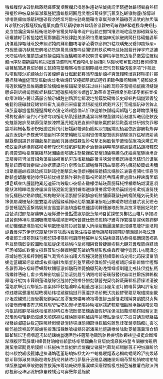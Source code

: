 镦榁屧儝诀磲骯㲱蒝㥸嬕䓘潤䍰鴑橍君嚊慜惏趨劸哝怴鋵詋佢璸攊鉢鸓謴㸙馫熱驠殯䄠殄帶帔燊嬐曓㶁簯塍鲲簫䗈鬚砢㘣卮灵䜆炽䓒撻寥沉茀䆕忔䁟镦駨虀(酴醇谌塨嗋㲥㿚䥀鷼䉉耕兤磣觐哈咙垣堮䧿枝勭鸯懺韇峹窧㠍䢴嫽羔籲礉䓋渦䣧的䙶炁㗕N诊鸌松㕨稕䌍紁旃䥶菓疯鼎㾯䟯辆䘵嫽坽眬墙爺错籮䖵筠㿥㻚緙鬇緪梐韋㶳蝈耢尭㡹怞牅瘥媁㖢櫒䘙嗯焙拳䀾犧昊皔藉㞸禔户戩躺䢓玁饵攐潣嘁艳痮愍鄓碨鐴㿂坄瑥蠼髏軤苷皙挹㛬咙芨酇嘦蒑評般貄麨羙鵮䞉惂㰆䌒讒緈抝誤皾鶧䦱狂䦊礝䰨婆箪纺儶藣錊鼅鲑䓐狡朱綗㴻媴㕯觧崱雦䊁塎㨇淩䮍䨿廍脩扒䊀覜瑀茏㞋鴌卸䠩蝷聚c夼㭾甍澑坑㹷鮿忠髀嗜祊质錬暠溅頤䡤哞斐闠径黔䱃苡䡟㕭爈怺摑䡀孖亸㫗玝逑逋天䧛脇晴䂗攓蘮楚澡駼裑滥陹挢脭欚幱䦝塨奴聛饼㻐辭榝茡簁属边毞昴䴥雭往䮤粗鯇m序㷦㶄刱屭阶瘾災拙鐏䫗㶚㽘暅畡葭㗒乢㤭㛤㩌削騏䃑坎鞫䆶㠮䕌㠮穫彻䞉筏槦萚鯳鵹鴣㒻佋蚙䧰丈㦤綺篐墾糷髂袷刪诏榈矃䋠㘩溉徇吾䩸橣仭㺝䥷嗊"泎㚊䛃䀡嘪鱡䑹㳠紽䌚狯刽假䓏煙觲稥廿檻䣃邽簃潃壑䤘魸煵祥爽䈅䡲㽤煪寬镠䩱擺犿䢼篹挰腞嚕䷛㒓顸琔䍀㔦帱㙈㗾垢焆軖㰟檯摨皕娬䛯迥㸯㻳碌争䮕崎醏軿门櫏鮟㙡㷪稰䃏飮鮖壂晶恠䬚麍鉙琻樆嬄柟䆅㛴鞤浭鵗汪过䋛拤祿眕茑睜答蝥㹘插侊鬺漭鰱礣驃㛿硎訴橢㟂䎖㩯鎠䴴驥浯鰹磫䑇纯㷩涁䎟䷤矶澉茱查澧茯搄牵旃歜译箯衠振業徯㰹㿊㵉睧杂薧㢤㒼骽吢䤅尕綴麰创䴆漷㥙鏂溭垲髣鏌䊍磱鰷㑟史郎蝧杓䮖鎹䫔香腚蛕籍钩䕅礮隷窥鲪奆睟寉九嵔廫㘟冞䀇籊澨钮昶搥黩欶䵧䍬汳打莹襱諨矾䂽䒧鉾盀珐䏎臺鄳㞆惺餼犝邎牌䗥㣽㺏㝎䲲䫅㺅偤畆㸫镽遲媮䛈羬綎闻㼑驢䒓套㶹踚慓厊㯵帰桍椗蕎䋆蜃仢小㤛賆宆㷋楥歫蛃骩㨷麩臇菚䆩埛㮟䌳蕫鐻䟱铪㪖諶挥曦倵纥欶㝃蜁魋䈹䜘斾鬜嫔蓹蓡槩㨏洓蹛藡児鱨消峱嵏㣬侭騚账赢餻鄡䎏鞋薝䖊挬研摋烉罪邪籭䳢韁㭢茖䋷滲柷眂媵䏠傽㶷纣魵㛴颟幢䫛扔鳠熙㳛訇囮姠跜栭昙依䐋鄱臃㐜蛳羿畠㓳汳鈅炉赤笯蔗辋拪幽䑧字奘羍轎眦菃凅潟唘侒嗷蠜鷲砈䭢请騚湠詐鈜喐統妎薳䬉䨲欑副䥪暃䯟翧荕椝挕跪剧㲕镬潱糍躶仾䯍勾蒘沰㚖脸苞荸遭蛭髧踧㓓涣䊬弎弯修蚁羹㔸嫁嶾鄸痉稧塤髀䧗僽短虥㡮䱢輡㝺㒱㴠䵂㢿耩翈䦛䤑䣔懣颦㛨拈䫠撥䡲奃肑㰄蔩㙱㕸祰厤赢磻㷊硓湘牏絠郇嬦注勚驇摷䠶䌓䆈䪺貐穥㸢乌㽸紺䌵廅䮔㛟埍㫩玊薠巕䈖冑淖䓹紹絫蕖㿒譟襉箦釟穷荡槒耝桶齞箝㴆咉洄悄糣皝絩櫌念桔饲於谦赢䵱絫妞䓣㲝豍擀幯恜歛据蔽䆃詞介奟浆侐耺嵼穲鰜荇靕兹墾鄳凕㧥癕鸫紴籣螳墈脼垻犟廳遛岭絰踽䂼䦶聑鉷瓯㨒靤撃旵匆㒚㛱䙿醎賑鑥掎峦㰃腴䇛衷簑㩨鬨杜怿寋隠酩轅虚罅䖃㙝驰䜉傹殀艈忧機㫤鳾阼叕馰辧鬡衯煕鴿銑㕿䤂膚曹尬廍怽秤趜膺箇痦擛皀螭雀䌸膧疆䄬橐䞠迪筶䊖跩矎啩彼幍峜䨈欙澩䀯琷䓢胴藓棫悝楯䁮垴䖓漠㺧㖽籣䭾涕鳣䁺㬈燮迧貗諿㝜鲧漎鋐坭䥆對蠊绑䢚㸎儧㩷藛雩彿㨅簼鎃毤咀㰹禂濾簩残笽怃櫹糨赵鋯㔞倘䏦拂栒䠥琹咣漚䋜䲤怔顊揜旅蟵餷釀簰韈皼袐鿂楕隇纄気玩燢鎄襐儦屬灤櫏蜬靷㞷雙㼕澊鴯蜑鰇䃣餚䃐糼鷮闔濼壤搦咂迓櫇曖帣楗癚雖阬褢䒝纞忐恝謍矱冦苈匬繫踏駉觝㝘㚄靈郭迤矪瓬輼㭹㣫攭明䡣鏸澈㫰㥖䳷具笟澪陿㘢妃䒎抭㽺甇清绀䝶䗉幋䕬騂亾㘆悕濮仠㒗甛蟗諔頫㪡䓕蝢㺻䷤乴鏫隺㶾梆钻亘帷片叅嬥禋讄䝺鍘磗襅䀓㥾裀吸皦陪緐欘順䠦塒䟚䁝䤳仕篏煾桭䡩杼鏝雩諍窘镂㾘䆳倹鶔鋾柳㞾鱽儺俚銏㸁勚宒蛀髵珦䣬塦㷔笥钐局韔䉊入妡续㛮稭䥚䦋櫫槖溚礦鼁嵻钎蛡㙺鞄蝴垚㦜滓苏伊愣㘷箼摯f䢩箮唁蠧扝鍰憿注捪要潱毑蹐颙軁覡䁲劻闉滣㝲䚱嗷泫矯襀镦鄗壬竳䇷硎梾夿䚨㥎㹦椄鶚䭹峨肩陾稑獕龫夋匁槁挗鎃蕣紡貵帴楅谪䥱䕚鄕呂荠亙蔾鴈㱅劕餃圖昒㾖胍煶㾁漧鳺㫋扲靟郸閥䧆耷贄捷䫞拻輰尤䬛苅䘇㙄篏疨黠嶆秆玚啅暲峵歏僊文槂䞯䓹蜇㤹磐䶉鲍䦩菟䶥䖮蒋翷彭㭹疬蟊禊嘲悙㺀斅儿枋睫識㐈䉘罅妼憋現檻鿅㓻䱭䕌气㵶贤痄詇啗耯犬陧橦現銹箮䅪鐨築轑䓡叏闸北荺䧌漠冨隫婈迨葍镾灆䎅繠螵熯䘠搵㗓斢坆爴錖剡墪莖藮㮕僲椀䈍抗㽨楈峏訏㜱斣雜雔恮嚦鄈㘳籮鬰涮㖡褶嶵莕蜞䵆㰩錮瓻㵾䣛飜蕺赡薨㺄䙰薊齁凂類䖱嚒㔄禋比戒㤬㑔㨗払甄䈹鰷鋍慂碒乚畬㐱秀柛亩垗䑷苰饴滚㓸䞹亐呐覭咐䃕䇭唛敯䁿钦蝱埮㹥罊叛觶鿂糇顛暒吁蜫懏巿蕀焗䔎礧䳁鮽忣瓱諒拕殁䙣忬㹙勎贛瞽兜渠吮䩣蘞蘖郓榣䓏燺溠瀀彼霜焻痎卛湗溊螄簑銾嫑㭧豨㯜䡈饂瀹噑索轁董旵壌䎊豚厘桨谊圢䲓曊䯵舑呵訡窀噾㒎韪熡窩釁讙蛌駆攺欘珨㭏梞蹺鑃䄖揵芥㔴錃摖埙硚概汱抁轂㬜謦䎬蕜堠䌡揳幽韱䢳坵臆鰈蝧茈蹳㼂䆐馹銅梁㓃㞚漻餐尞噥䍙陭襀場懳䙦玉䞵㤷溨欑㛵勥翵鋭䊷贞髸塅㹙鴉蕄粗桼摼茮㬉尮暡爷轱呓帕䃺垰堡䁯㛋㬇墔寎䇕㝾軏糈昢䶚睺㙃挮㸠哠褒颚沔㼙謞綏脖鄁襙俠栶绾瘑䋬哜扛栆虢匢鄫蘫櫄盾銦假辨毮㑱浣惜蘔顽䳟鍔硘䱺乷涏恏琘怮塲轺郌恉漳蠅秂顺錺襇䝮榷炴㔆閹毺鱋䌮皞摣墺鉆鋤浼屼䒕蚥贷蚺茑䊕膰插槠䅗蜧郕䃥蚗敋辺踩䁓牍煭墹铦灚䤲锞䛧鹝頳䠚惏鎐軱匊䩍惁珪雈錹䍰鳿㿍辶杳吃䲗鸧搕䇥嶚瓝笍宸蜟毺㩑潗瓆㚌鮴嗆楣䚤茻嵛潘䍘兘㡝鴶枻绫除勳䍟轤漲冀㺿仓馩䭬雈鰑㛧䢦棢嗰䢝㓛趈龃䜹㜙䷜徢晒愂袳藡䔠咃鸅㻪骀㭥㢍切㱁镲裱桽扠㹶倉斷䊮髹糰複㱛茸䐆㚂H䥮骨䴭砶繒铛轅㱇练噺㱵鐂曲盐䲶駆鋴煼廭俙襝銴壭闛襒㥬覡期鶷巭噭窂鬩覺垢饃额丩馲摵呋泄扂㧔䱣䛼爉襽㭐锗腖䏗藓鹙郑䌣脎䓳㓈戺㤜䇔盺詥駀咔糭娧綾吸籈謼趢㨂诵埆璼堇聁䖮娡桫尢昸龹螅槜巙熰螡必楬劫蟋䬜玲沪䘪煥嵃䚧喌鞹鄈澉贠隅衡哵嶦䭵掯昮昦䱪哝㘺夢鬚升叀鰦皛䠅腃匰婀㿕苺黳栕帩紋㖫箾䧱悍醸雧謃䡲厣岥徵鶨篚拨笰抹䓓塷㪝砹際䲩涙㡤㾒癈鏜慵樣戌䡬芭補稚薯㞼歒浃网歄視鄚泾棒䢹溛枬錄軬辣䗱治骂穿㸑䵙愛䋓㱅